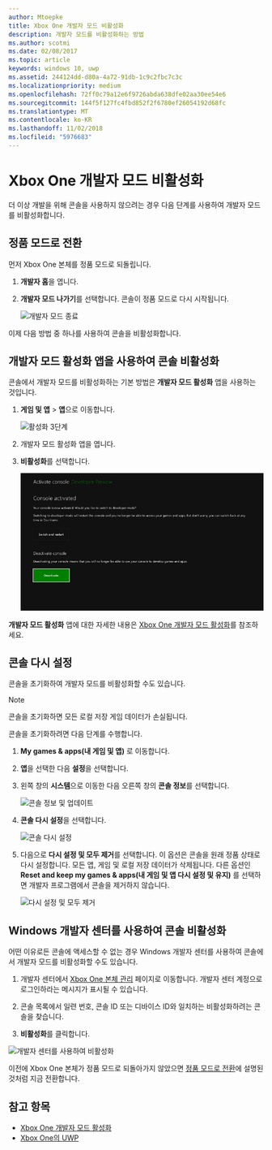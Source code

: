 ```yaml
---
author: Mtoepke
title: Xbox One 개발자 모드 비활성화
description: 개발자 모드를 비활성화하는 방법
ms.author: scotmi
ms.date: 02/08/2017
ms.topic: article
keywords: windows 10, uwp
ms.assetid: 244124dd-d80a-4a72-91db-1c9c2fbc7c3c
ms.localizationpriority: medium
ms.openlocfilehash: 72ff0c79a12e6f9726abda638dfe02aa30ee54e6
ms.sourcegitcommit: 144f5f127fc4fbd852f2f6780ef26054192d68fc
ms.translationtype: MT
ms.contentlocale: ko-KR
ms.lasthandoff: 11/02/2018
ms.locfileid: "5976683"
---
```

# <a name="xbox-one-developer-mode-deactivation"></a>Xbox One 개발자 모드 비활성화

더 이상 개발을 위해 콘솔을 사용하지 않으려는 경우 다음 단계를 사용하여 개발자 모드를 비활성화합니다.

## <a name="switch-to-retail-mode"></a>정품 모드로 전환

먼저 Xbox One 본체를 정품 모드로 되돌립니다.

1. **개발자 홈**을 엽니다.

2. **개발자 모드 나가기**를 선택합니다.  콘솔이 정품 모드로 다시 시작됩니다.  

   ![개발자 모드 종료](images/devkit-deactivation-1.png)

이제 다음 방법 중 하나를 사용하여 콘솔을 비활성화합니다.

## <a name="deactivate-your-console-using-the-dev-mode-activation-app"></a>개발자 모드 활성화 앱을 사용하여 콘솔 비활성화

콘솔에서 개발자 모드를 비활성화하는 기본 방법은 **개발자 모드 활성화** 앱을 사용하는 것입니다. 

1. **게임 및 앱** > **앱**으로 이동합니다.
  
   ![활성화 3단계](images/devkit-deactivation-5.png)    
   
2.  개발자 모드 활성화 앱을 엽니다.

3.  **비활성화**를 선택합니다.
  
    ![콘솔 비활성화](images/deactivation-app.png)

**개발자 모드 활성화** 앱에 대한 자세한 내용은 [Xbox One 개발자 모드 활성화](devkit-activation.md)를 참조하세요. 

## <a name="reset-your-console"></a>콘솔 다시 설정

콘솔을 초기화하여 개발자 모드를 비활성화할 수도 있습니다.  

> [!NOTE]
> 콘솔을 초기화하면 모든 로컬 저장 게임 데이터가 손실됩니다.

콘솔을 초기화하려면 다음 단계를 수행합니다.

1.  **My games &amp; apps(내 게임 및 앱)** 로 이동합니다.

2.  **앱**을 선택한 다음 **설정**을 선택합니다.

3.  왼쪽 창의 **시스템**으로 이동한 다음 오른쪽 창의 **콘솔 정보**를 선택합니다.   
   
    ![콘솔 정보 및 업데이트](images/devkit-deactivation-2.png)  
    
4.  **콘솔 다시 설정**을 선택합니다.
    
    ![콘솔 다시 설정](images/devkit-deactivation-3.png)
    
5.  다음으로 **다시 설정 및 모두 제거**를 선택합니다. 이 옵션은 콘솔을 원래 정품 상태로 다시 설정합니다.  모든 앱, 게임 및 로컬 저장 데이터가 삭제됩니다. 다른 옵션인 **Reset and keep my games &amp; apps(내 게임 및 앱 다시 설정 및 유지)** 를 선택하면 개발자 프로그램에서 콘솔을 제거하지 않습니다.  
   
    ![다시 설정 및 모두 제거](images/devkit-deactivation-4.png)

## <a name="deactivate-your-console-using-windows-dev-center"></a>Windows 개발자 센터를 사용하여 콘솔 비활성화

어떤 이유로든 콘솔에 액세스할 수 없는 경우 Windows 개발자 센터를 사용하여 콘솔에서 개발자 모드를 비활성화할 수도 있습니다.

1. 개발자 센터에서 [Xbox One 본체 관리](https://partner.microsoft.com/xboxdevices) 페이지로 이동합니다. 개발자 센터 계정으로 로그인하라는 메시지가 표시될 수 있습니다.

2. 콘솔 목록에서 일련 번호, 콘솔 ID 또는 디바이스 ID와 일치하는 비활성화하려는 콘솔을 찾습니다.  

3. **비활성화**를 클릭합니다.  
  
![개발자 센터를 사용하여 비활성화](images/devkit-deactivation-6.png)

이전에 Xbox One 본체가 정품 모드로 되돌아가지 않았으면 [정품 모드로 전환](#switch-to-retail-mode)에 설명된 것처럼 지금 전환합니다.

## <a name="see-also"></a>참고 항목
- [Xbox One 개발자 모드 활성화](devkit-activation.md)
- [Xbox One의 UWP](index.md)
